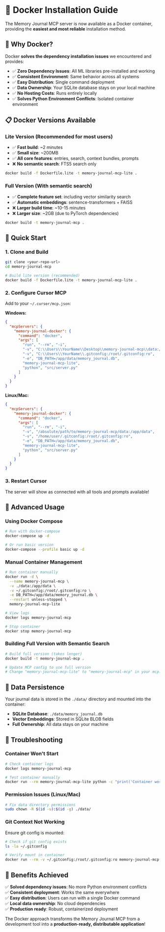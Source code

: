 # 🐳 Docker Installation Guide

The Memory Journal MCP server is now available as a Docker container, providing the **easiest and most reliable** installation method.

## 🎯 **Why Docker?**

Docker **solves the dependency installation issues** we encountered and provides:

- ✅ **Zero Dependency Issues**: All ML libraries pre-installed and working
- ✅ **Consistent Environment**: Same behavior across all systems  
- ✅ **Easy Distribution**: Single command deployment
- ✅ **Data Ownership**: Your SQLite database stays on your local machine
- ✅ **No Hosting Costs**: Runs entirely locally
- ✅ **Solves Python Environment Conflicts**: Isolated container environment

## 📋 **Docker Versions Available**

### **Lite Version** (Recommended for most users)
- ✅ **Fast build**: ~2 minutes
- ✅ **Small size**: ~200MB  
- ✅ **All core features**: entries, search, context bundles, prompts
- ❌ **No semantic search**: FTS5 search only

```bash
docker build -f Dockerfile.lite -t memory-journal-mcp-lite .
```

### **Full Version** (With semantic search)
- ✅ **Complete feature set**: including vector similarity search
- ✅ **Automatic embeddings**: sentence-transformers + FAISS
- ❌ **Larger build time**: ~10-15 minutes
- ❌ **Larger size**: ~2GB (due to PyTorch dependencies)

```bash
docker build -t memory-journal-mcp .
```

## 🚀 **Quick Start**

### 1. Clone and Build
```bash
git clone <your-repo-url>
cd memory-journal-mcp

# Build lite version (recommended)
docker build -f Dockerfile.lite -t memory-journal-mcp-lite .
```

### 2. Configure Cursor MCP
Add to your `~/.cursor/mcp.json`:

**Windows:**
```json
{
  "mcpServers": {
    "memory-journal-docker": {
      "command": "docker",
      "args": [
        "run", "--rm", "-i",
        "-v", "C:\\Users\\YourName\\Desktop\\memory-journal-mcp\\data:/app/data",
        "-v", "C:\\Users\\YourName\\.gitconfig:/root/.gitconfig:ro",
        "-e", "DB_PATH=/app/data/memory_journal.db",
        "memory-journal-mcp-lite",
        "python", "src/server.py"
      ]
    }
  }
}
```

**Linux/Mac:**
```json
{
  "mcpServers": {
    "memory-journal-docker": {
      "command": "docker",
      "args": [
        "run", "--rm", "-i",
        "-v", "/absolute/path/to/memory-journal-mcp/data:/app/data",
        "-v", "/home/user/.gitconfig:/root/.gitconfig:ro",
        "-e", "DB_PATH=/app/data/memory_journal.db",
        "memory-journal-mcp-lite",
        "python", "src/server.py"
      ]
    }
  }
}
```

### 3. Restart Cursor
The server will show as connected with all tools and prompts available!

## 🔧 **Advanced Usage**

### Using Docker Compose
```bash
# Run with docker-compose
docker-compose up -d

# Or run basic version
docker-compose --profile basic up -d
```

### Manual Container Management
```bash
# Run container manually
docker run -d \
  --name memory-journal-mcp \
  -v ./data:/app/data \
  -v ~/.gitconfig:/root/.gitconfig:ro \
  -e DB_PATH=/app/data/memory_journal.db \
  --restart unless-stopped \
  memory-journal-mcp-lite

# View logs
docker logs memory-journal-mcp

# Stop container
docker stop memory-journal-mcp
```

### Building Full Version with Semantic Search
```bash
# Build full version (takes longer)
docker build -t memory-journal-mcp .

# Update MCP config to use full version
# Change "memory-journal-mcp-lite" to "memory-journal-mcp" in your mcp.json
```

## 📁 **Data Persistence**

Your journal data is stored in the `./data/` directory and mounted into the container:
- **SQLite Database**: `./data/memory_journal.db`
- **Vector Embeddings**: Stored in SQLite BLOB fields
- **Full Ownership**: All data stays on your machine

## 🐛 **Troubleshooting**

### Container Won't Start
```bash
# Check container logs
docker logs memory-journal-mcp

# Test container manually
docker run --rm memory-journal-mcp-lite python -c "print('Container working!')"
```

### Permission Issues (Linux/Mac)
```bash
# Fix data directory permissions
sudo chown -R $(id -u):$(id -g) ./data/
```

### Git Context Not Working
Ensure git config is mounted:
```bash
# Check if git config exists
ls -la ~/.gitconfig

# Verify mount in container
docker run --rm -v ~/.gitconfig:/root/.gitconfig:ro memory-journal-mcp-lite cat /root/.gitconfig
```

## 🎉 **Benefits Achieved**

✅ **Solved dependency issues**: No more Python environment conflicts  
✅ **Consistent deployment**: Works the same everywhere  
✅ **Easy distribution**: Users can run with a single Docker command  
✅ **Local data ownership**: No cloud dependencies  
✅ **Production ready**: Robust, containerized deployment  

The Docker approach transforms the Memory Journal MCP from a development tool into a **production-ready, distributable application**!
